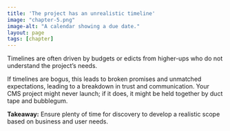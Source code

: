 ```yaml
---
title: 'The project has an unrealistic timeline'
image: "chapter-5.png"
image-alt: "A calendar showing a due date."
layout: page
tags: [chapter]
---
```



Timelines are often driven by budgets or edicts from higher-ups who do not understand the project’s needs.

If timelines are bogus, this leads to broken promises and unmatched expectations, leading to a breakdown in trust and communication. Your CMS project might never launch; if it does, it might be held together by duct tape and bubblegum.

**Takeaway:** Ensure plenty of time for discovery to develop a realistic scope based on business and user needs.
